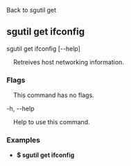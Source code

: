 Back to sgutil get


## sgutil get ifconfig

sgutil get ifconfig [--help]

  &nbsp; &nbsp; Retreives host networking information. 


### Flags

  &nbsp; &nbsp; This command has no flags.


-h, --help 

  &nbsp; &nbsp; Help to use this command.


### Examples
* **$ sgutil get ifconfig**
